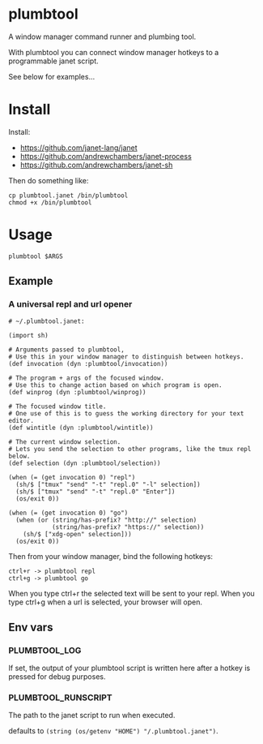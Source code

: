 # plumbtool
A window manager command runner and plumbing tool.

With plumbtool you can connect window manager hotkeys to a programmable janet script.

See below for examples...

# Install

Install:

- https://github.com/janet-lang/janet
- https://github.com/andrewchambers/janet-process
- https://github.com/andrewchambers/janet-sh

Then do something like:

```
cp plumbtool.janet /bin/plumbtool
chmod +x /bin/plumbtool
```

# Usage

```
plumbtool $ARGS
```

## Example

### A universal repl and url opener

```
# ~/.plumbtool.janet:

(import sh)

# Arguments passed to plumbtool,
# Use this in your window manager to distinguish between hotkeys.
(def invocation (dyn :plumbtool/invocation))

# The program + args of the focused window.
# Use this to change action based on which program is open.
(def winprog (dyn :plumbtool/winprog))

# The focused window title.
# One use of this is to guess the working directory for your text editor.
(def wintitle (dyn :plumbtool/wintitle))

# The current window selection.
# Lets you send the selection to other programs, like the tmux repl below.
(def selection (dyn :plumbtool/selection))

(when (= (get invocation 0) "repl")
  (sh/$ ["tmux" "send" "-t" "repl.0" "-l" selection])
  (sh/$ ["tmux" "send" "-t" "repl.0" "Enter"])
  (os/exit 0))

(when (= (get invocation 0) "go")
  (when (or (string/has-prefix? "http://" selection)
            (string/has-prefix? "https://" selection))
    (sh/$ ["xdg-open" selection]))
  (os/exit 0))
```

Then from your window manager, bind the following hotkeys:

```
ctrl+r -> plumbtool repl
ctrl+g -> plumbtool go
```

When you type ctrl+r the selected text will be sent to your repl.
When you type ctrl+g when a url is selected, your browser will open.

## Env vars

### PLUMBTOOL_LOG

If set, the output of your plumbtool script is written here
after a hotkey is pressed for debug purposes.


### PLUMBTOOL_RUNSCRIPT

The path to the janet script to run when executed.

defaults to ```(string (os/getenv "HOME") "/.plumbtool.janet")```.


